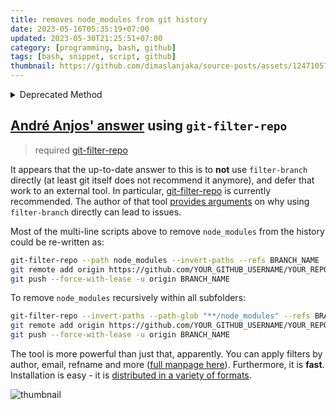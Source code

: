```yaml
---
title: removes node_modules from git history
date: 2023-05-16T05:35:19+07:00
updated: 2023-05-30T21:25:51+07:00
category: [programming, bash, github]
tags: [bash, snippet, script, github]
thumbnail: https://github.com/dimaslanjaka/source-posts/assets/12471057/40dd6736-8c54-4039-bce4-cbddd5984f82
---
```


<!-- https://stackoverflow.com/questions/10067848/remove-folder-and-its-contents-from-git-githubs-history/61544937#61544937 -->

<details>
  <summary>Deprecated Method</summary>
  
  ***WARNING**: git filter-branch is [no longer officially recommended](https://git-scm.com/docs/git-filter-branch#_warning). 

  The official recommendation is to use [git-filter-repo](https://github.com/newren/git-filter-repo/).

  see [André Anjos' answer for details](#Andre-Anjos’-answer)

  * * * * *

  If you are here to copy-paste code:

  This is an example which removes `node_modules` from history

  ```bash
  git filter-branch --tree-filter "rm -rf node_modules" --prune-empty HEAD
  git for-each-ref --format="%(refname)" refs/original/ | xargs -n 1 git update-ref -d
  echo node_modules/ >> .gitignore
  git add .gitignore
  git commit -m 'Removing node_modules from git history'
  git gc
  git push origin master --force

  ```

  **What git actually does:**

  The first line iterates through all references on the same tree (`--tree-filter`) as HEAD (your current branch), running the command `rm -rf node_modules`. This command deletes the node_modules folder (`-r`, without `-r`, `rm` won't delete folders), with no prompt given to the user (`-f`). The added `--prune-empty` deletes useless (not changing anything) commits recursively.

  The second line deletes the reference to that old branch.

  The rest of the commands are relatively straightforward.
</details>

## [André Anjos' answer](https://stackoverflow.com/posts/61544937/timeline) using `git-filter-repo`

> required [git-filter-repo](https://www.webmanajemen.com/2023/03/install-git-filter-repo.html)

It appears that the up-to-date answer to this is to **not** use `filter-branch` directly (at least git itself does not recommend it anymore), and defer that work to an external tool. In particular, [git-filter-repo](https://github.com/newren/git-filter-repo/) is currently recommended. The author of that tool [provides arguments](https://github.com/newren/git-filter-repo/#filter-branch) on why using `filter-branch` directly can lead to issues.

Most of the multi-line scripts above to remove `node_modules` from the history could be re-written as:

```bash
git-filter-repo --path node_modules --invert-paths --refs BRANCH_NAME
git remote add origin https://github.com/YOUR_GITHUB_USERNAME/YOUR_REPOSITORY_NAME
git push --force-with-lease -u origin BRANCH_NAME
```

To remove `node_modules` recursively within all subfolders:

```bash
git-filter-repo --invert-paths --path-glob "**/node_modules" --refs BRANCH_NAME
git remote add origin https://github.com/YOUR_GITHUB_USERNAME/YOUR_REPOSITORY_NAME
git push --force-with-lease -u origin BRANCH_NAME
```

The tool is more powerful than just that, apparently. You can apply filters by author, email, refname and more ([full manpage here](https://htmlpreview.github.io/?https://github.com/newren/git-filter-repo/blob/docs/html/git-filter-repo.html)). Furthermore, it is **fast**. Installation is easy - it is [distributed in a variety of formats](https://github.com/newren/git-filter-repo/blob/master/INSTALL.md).

![thumbnail](https://github.com/dimaslanjaka/source-posts/assets/12471057/40dd6736-8c54-4039-bce4-cbddd5984f82)
